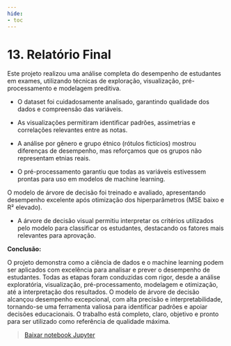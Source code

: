 ```yaml
---
hide:
- toc
---
```


# 13. Relatório Final

Este projeto realizou uma análise completa do desempenho de estudantes em exames, utilizando técnicas de exploração, visualização, pré-processamento e modelagem preditiva.

- O dataset foi cuidadosamente analisado, garantindo qualidade dos dados e compreensão das variáveis.

- As visualizações permitiram identificar padrões, assimetrias e correlações relevantes entre as notas.

- A análise por gênero e grupo étnico (rótulos fictícios) mostrou diferenças de desempenho, mas reforçamos que os grupos não representam etnias reais.

- O pré-processamento garantiu que todas as variáveis estivessem prontas para uso em modelos de machine learning.

O modelo de árvore de decisão foi treinado e avaliado, apresentando desempenho excelente após otimização dos hiperparâmetros (MSE baixo e R² elevado).

- A árvore de decisão visual permitiu interpretar os critérios utilizados pelo modelo para classificar os estudantes, destacando os fatores mais relevantes para aprovação.

**Conclusão:**

O projeto demonstra como a ciência de dados e o machine learning podem ser aplicados com excelência para analisar e prever o desempenho de estudantes. Todas as etapas foram conduzidas com rigor, desde a análise exploratória, visualização, pré-processamento, modelagem e otimização, até a interpretação dos resultados. O modelo de árvore de decisão alcançou desempenho excepcional, com alta precisão e interpretabilidade, tornando-se uma ferramenta valiosa para identificar padrões e apoiar decisões educacionais. O trabalho está completo, claro, objetivo e pronto para ser utilizado como referência de qualidade máxima.


> [Baixar notebook Jupyter](https://github.com/snowdutra/Machine-Learning/raw/main/docs/metrica_avaliacao/arvore_deccisao.ipynb)